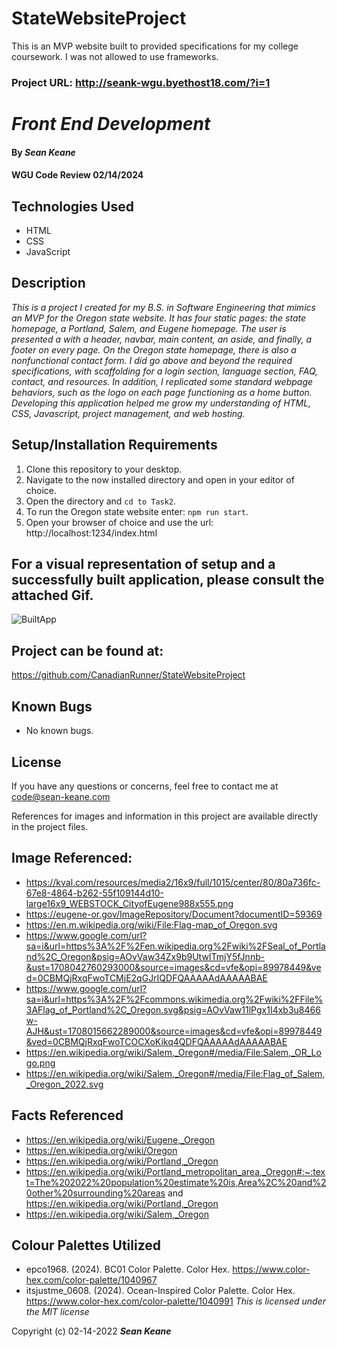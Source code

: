# StateWebsiteProject
This is an MVP website built to provided specifications for my college coursework.
I was not allowed to use frameworks.

### Project URL: http://seank-wgu.byethost18.com/?i=1

# _Front End Development_

#### By _**Sean Keane**_

#### WGU Code Review 02/14/2024

## Technologies Used

* HTML
* CSS
* JavaScript


## Description
_This is a project I created for my B.S. in Software Engineering that mimics an MVP for the Oregon state website.  It has four static pages: the state homepage, a Portland, Salem, and Eugene homepage.  The user is presented a with a header, navbar, main content, an aside, and finally, a footer on every page.  On the Oregon state homepage, there is also a nonfunctional contact form.  I did go above and beyond the required specifications, with scaffolding for a login section, language section, FAQ, contact, and resources.  In addition, I replicated some standard webpage behaviors, such as the logo on each page functioning as a home button.    Developing this application helped me grow my understanding of HTML, CSS, Javascript, project management, and web hosting._


## Setup/Installation Requirements

1) Clone this repository to your desktop.
2) Navigate to the now installed directory and open in your editor of choice.
3) Open the directory and `cd to Task2`.
4) To run the Oregon state website enter: `npm run start`.
5) Open your browser of choice and use the url: http://localhost:1234/index.html

## For a visual representation of setup and a successfully built application, please consult the attached Gif.

![BuiltApp](WorkingApplication.gif)

## Project can be found at:
https://github.com/CanadianRunner/StateWebsiteProject

## Known Bugs

* No known bugs.


## License

If you have any questions or concerns, feel free to contact me at code@sean-keane.com

References for images and information in this project are available directly in the project files.

## Image Referenced:

* https://kval.com/resources/media2/16x9/full/1015/center/80/80a736fc-67e8-4864-b262-55f109144d10-large16x9_WEBSTOCK_CityofEugene988x555.png
* https://eugene-or.gov/ImageRepository/Document?documentID=59369
* https://en.m.wikipedia.org/wiki/File:Flag-map_of_Oregon.svg
* https://www.google.com/url?sa=i&url=https%3A%2F%2Fen.wikipedia.org%2Fwiki%2FSeal_of_Portland%2C_Oregon&psig=AOvVaw34Zx9b9UtwITmjY5fJnnb-&ust=1708042760293000&source=images&cd=vfe&opi=89978449&ved=0CBMQjRxqFwoTCMjE2qGJrIQDFQAAAAAdAAAAABAE
* https://www.google.com/url?sa=i&url=https%3A%2F%2Fcommons.wikimedia.org%2Fwiki%2FFile%3AFlag_of_Portland%2C_Oregon.svg&psig=AOvVaw11lPgx1I4xb3u8466w-AJH&ust=1708015662289000&source=images&cd=vfe&opi=89978449&ved=0CBMQjRxqFwoTCOCXoKikq4QDFQAAAAAdAAAAABAE
* https://en.wikipedia.org/wiki/Salem,_Oregon#/media/File:Salem,_OR_Logo.png
* https://en.wikipedia.org/wiki/Salem,_Oregon#/media/File:Flag_of_Salem,_Oregon_2022.svg

## Facts Referenced

* https://en.wikipedia.org/wiki/Eugene,_Oregon
* https://en.wikipedia.org/wiki/Oregon
* https://en.wikipedia.org/wiki/Portland,_Oregon
* https://en.wikipedia.org/wiki/Portland_metropolitan_area,_Oregon#:~:text=The%202022%20population%20estimate%20is,Area%2C%20and%20other%20surrounding%20areas and https://en.wikipedia.org/wiki/Portland,_Oregon
* https://en.wikipedia.org/wiki/Salem,_Oregon

## Colour Palettes Utilized

* epco1968. (2024). BC01 Color Palette. Color Hex. https://www.color-hex.com/color-palette/1040967
* itsjustme_0608. (2024). Ocean-Inspired Color Palette. Color Hex. https://www.color-hex.com/color-palette/1040991
*This is licensed under the MIT license*

Copyright (c) 02-14-2022 **_Sean Keane_**
